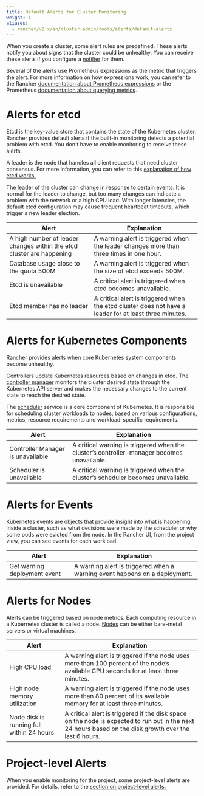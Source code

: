 ```yaml
---
title: Default Alerts for Cluster Monitoring
weight: 1
aliases:
  - rancher/v2.x/en/cluster-admin/tools/alerts/default-alerts
---
```


When you create a cluster, some alert rules are predefined. These alerts notify you about signs that the cluster could be unhealthy. You can receive these alerts if you configure a [notifier]({{<baseurl>}}/rancher/v2.x/en/cluster-admin/tools/notifiers) for them.

Several of the alerts use Prometheus expressions as the metric that triggers the alert. For more information on how expressions work, you can refer to the Rancher [documentation about Prometheus expressions]({{<baseurl>}}/rancher/v2.x/en/cluster-admin/tools/monitoring/expression/) or the Prometheus [documentation about querying metrics](https://prometheus.io/docs/prometheus/latest/querying/basics/).

# Alerts for etcd
Etcd is the key-value store that contains the state of the Kubernetes cluster. Rancher provides default alerts if the built-in monitoring detects a potential problem with etcd. You don't have to enable monitoring to receive these alerts.

A leader is the node that handles all client requests that need cluster consensus. For more information, you can refer to this [explanation of how etcd works.](https://rancher.com/blog/2019/2019-01-29-what-is-etcd/#how-does-etcd-work)

The leader of the cluster can change in response to certain events. It is normal for the leader to change, but too many changes can indicate a problem with the network or a high CPU load. With longer latencies, the default etcd configuration may cause frequent heartbeat timeouts, which trigger a new leader election.

| Alert | Explanation |
|-------|-------------|
| A high number of leader changes within the etcd cluster are happening | A warning alert is triggered when the leader changes more than three times in one hour. |
| Database usage close to the quota 500M | A warning alert is triggered when the size of etcd exceeds 500M.|
| Etcd is unavailable | A critical alert is triggered when etcd becomes unavailable. |
| Etcd member has no leader | A critical alert is triggered when the etcd cluster does not have a leader for at least three minutes. |


# Alerts for Kubernetes Components
Rancher provides alerts when core Kubernetes system components become unhealthy.

Controllers update Kubernetes resources based on changes in etcd. The [controller manager](https://kubernetes.io/docs/reference/command-line-tools-reference/kube-controller-manager/) monitors the cluster desired state through the Kubernetes API server and makes the necessary changes to the current state to reach the desired state.

The [scheduler](https://kubernetes.io/docs/reference/command-line-tools-reference/kube-scheduler/) service is a core component of Kubernetes. It is responsible for scheduling cluster workloads to nodes, based on various configurations, metrics, resource requirements and workload-specific requirements.

| Alert | Explanation |
|-------|-------------|
| Controller Manager is unavailable |  A critical warning is triggered when the cluster’s controller-manager becomes unavailable. |
| Scheduler is unavailable | A critical warning is triggered when the cluster’s scheduler becomes unavailable. |


# Alerts for Events
Kubernetes events are objects that provide insight into what is happening inside a cluster, such as what decisions were made by the scheduler or why some pods were evicted from the node. In the Rancher UI, from the project view, you can see events for each workload.

| Alert | Explanation |
|-------|-------------|
| Get warning deployment event | A warning alert is triggered when a warning event happens on a deployment. |


# Alerts for Nodes
Alerts can be triggered based on node metrics. Each computing resource in a Kubernetes cluster is called a node. [Nodes]({{<baseurl>}}/rancher/v2.x/en/cluster-admin/#kubernetes-cluster-node-components) can be either bare-metal servers or virtual machines.

| Alert | Explanation |
|-------|-------------|
| High CPU load | A warning alert is triggered if the node uses more than 100 percent of the node’s available CPU seconds for at least three minutes. |
| High node memory utilization | A warning alert is triggered if the node uses more than 80 percent of its available memory for at least three minutes. |
| Node disk is running full within 24 hours | A critical alert is triggered if the disk space on the node is expected to run out in the next 24 hours based on the disk growth over the last 6 hours. |

# Project-level Alerts
When you enable monitoring for the project, some project-level alerts are provided. For details, refer to the [section on project-level alerts.]({{<baseurl>}}/rancher/v2.x/en/project-admin/tools/alerts/#default-project-level-alerts)
